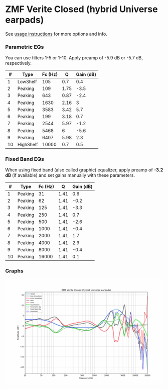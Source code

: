 # ZMF Verite Closed (hybrid Universe earpads)
See [usage instructions](https://github.com/jaakkopasanen/AutoEq#usage) for more options and info.

### Parametric EQs
You can use filters 1-5 or 1-10. Apply preamp of -5.9 dB or -5.7 dB, respectively.

|   # | Type      |   Fc (Hz) |    Q |   Gain (dB) |
|-----|-----------|-----------|------|-------------|
|   1 | LowShelf  |       105 | 0.7  |         0.4 |
|   2 | Peaking   |       109 | 1.75 |        -3.5 |
|   3 | Peaking   |       643 | 0.87 |        -2.4 |
|   4 | Peaking   |      1630 | 2.16 |         3   |
|   5 | Peaking   |      3583 | 3.42 |         5.7 |
|   6 | Peaking   |       199 | 3.18 |         0.7 |
|   7 | Peaking   |      2544 | 5.97 |        -1.2 |
|   8 | Peaking   |      5468 | 6    |        -5.6 |
|   9 | Peaking   |      6407 | 5.98 |         2.3 |
|  10 | HighShelf |     10000 | 0.7  |         0.5 |

### Fixed Band EQs
When using fixed band (also called graphic) equalizer, apply preamp of **-3.2 dB** (if available) and set gains manually with these parameters.

|   # | Type    |   Fc (Hz) |    Q |   Gain (dB) |
|-----|---------|-----------|------|-------------|
|   1 | Peaking |        31 | 1.41 |         0.6 |
|   2 | Peaking |        62 | 1.41 |        -0.2 |
|   3 | Peaking |       125 | 1.41 |        -3.3 |
|   4 | Peaking |       250 | 1.41 |         0.7 |
|   5 | Peaking |       500 | 1.41 |        -2.6 |
|   6 | Peaking |      1000 | 1.41 |        -0.4 |
|   7 | Peaking |      2000 | 1.41 |         1.7 |
|   8 | Peaking |      4000 | 1.41 |         2.9 |
|   9 | Peaking |      8000 | 1.41 |        -0.4 |
|  10 | Peaking |     16000 | 1.41 |         0.1 |

### Graphs
![](./ZMF%20Verite%20Closed%20(hybrid%20Universe%20earpads).png)
